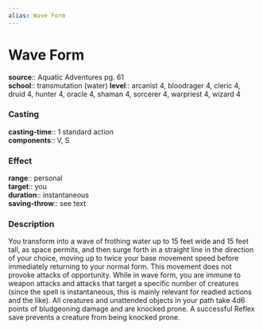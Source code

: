 ```yaml
---
alias: Wave Form
---
```


# Wave Form 

**source**:: Aquatic Adventures pg. 61  
**school**:: transmutation (water)
**level**:: arcanist 4, bloodrager 4, cleric 4, druid 4, hunter 4, oracle 4, shaman 4, sorcerer 4, warpriest 4, wizard 4

### Casting 

**casting-time**:: 1 standard action  
**components**:: V, S

### Effect 

**range**:: personal  
**target**:: you  
**duration**:: instantaneous  
**saving-throw**:: see text

### Description 

You transform into a wave of frothing water up to 15 feet wide and 15 feet tall, as space permits, and then surge forth in a straight line in the direction of your choice, moving up to twice your base movement speed before immediately returning to your normal form. This movement does not provoke attacks of opportunity. While in wave form, you are immune to weapon attacks and attacks that target a specific number of creatures (since the spell is instantaneous, this is mainly relevant for readied actions and the like). All creatures and unattended objects in your path take 4d6 points of bludgeoning damage and are knocked prone. A successful Reflex save prevents a creature from being knocked prone.
